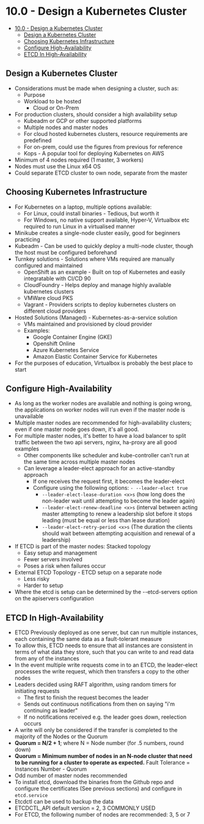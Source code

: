 # 10.0 - Design a Kubernetes Cluster

- [10.0 - Design a Kubernetes Cluster](#100---design-a-kubernetes-cluster)
  - [Design a Kubernetes Cluster](#design-a-kubernetes-cluster)
  - [Choosing Kubernetes Infrastructure](#choosing-kubernetes-infrastructure)
  - [Configure High-Availability](#configure-high-availability)
  - [ETCD In High-Availability](#etcd-in-high-availability)

## Design a Kubernetes Cluster

- Considerations must be made when designing a cluster, such as:
  - Purpose
  - Workload to be hosted
    - Cloud or On-Prem
- For production clusters, should consider a high availability setup
  - Kubeadm or GCP or other supported platforms
  - Multiple nodes and master nodes
  - For cloud hosted kubernetes clusters, resource requirements are predefined
  - For on-prem, could use the figures from previous for reference
  - Kops - A popular tool for deploying Kubernetes on AWS
- Minimum of 4 nodes required (1 master, 3 workers)
- Nodes must use the Linux x64 OS
- Could separate ETCD cluster to own node, separate from the master

## Choosing Kubernetes Infrastructure

- For Kubernetes on a laptop, multiple options available:
  - For Linux, could install binaries - Tedious, but worth it
  - For Windows, no native support available, Hyper-V, Virtualbox etc required to
run Linux in a virtualised manner
- Minikube creates a single-node cluster easily, good for beginners practicing
- Kubeadm - Can be used to quickly deploy a multi-node cluster, though the host
must be configured beforehand
- Turnkey solutions - Solutions where VMs required are manually configured and
maintained
  - OpenShift as an example - Built on top of Kubernetes and easily integratable
with CI/CD
90
  - CloudFoundry - Helps deploy and manage highly available kubernetes
clusters
  - VMWare cloud PKS
  - Vagrant - Providers scripts to deploy kubernetes clusters on different cloud
providers
- Hosted Solutions (Managed) - Kubernetes-as-a-service solution
  - VMs maintained and provisioned by cloud provider
  - Examples:
    - Google Container Engine (GKE)
    - Openshift Online
    - Azure Kubernetes Service
    - Amazon Elastic Container Service for Kubernetes
- For the purposes of education, Virtualbox is probably the best place to start

## Configure High-Availability

- As long as the worker nodes are available and nothing is going wrong, the
applications on worker nodes will run even if the master node is unavailable
- Multiple master nodes are recommended for high-availability clusters; even if one
master node goes down, it's all good.
- For multiple master nodes, it's better to have a load balancer to split traffic between
the two api servers, nginx, ha-proxy are all good examples
  - Other components like scheduler and kube-controller can't run at the same
time across multiple master nodes
  - Can leverage a leader-elect approach for an active-standby approach
    - If one receives the request first, it becomes the leader-elect
    - Configure using the following options:
      `- --leader-elect true`
      - `--leader-elect-lease-duration <x>s` (how long does the non-leader wait until attempting to become the leader again)
      - `--leader-elect-renew-deadline <x>s` (interval between acting master attempting to renew a leadership slot before it stops leading (must be equal or less than lease duration)
      - `--leader-elect-retry-period <x>s` (The duration the clients should wait between attempting acquisition and renewal of a leadership)
- If ETCD is part of the master nodes: Stacked topology
  - Easy setup and management
  - Fewer servers involved
  - Poses a risk when failures occur
- External ETCD Topology - ETCD setup on a separate node
  - Less risky
  - Harder to setup
- Where the etcd is setup can be determined by the --etcd-servers option on the
apiservers configuration

## ETCD In High-Availability

- ETCD Previously deployed as one server, but can run multiple instances, each
containing the same data as a fault-tolerant measure
- To allow this, ETCD needs to ensure that all instances are consistent in terms of
what data they store, such that you can write to and read data from any of the
instances
- In the event multiple write requests come in to an ETCD, the leader-elect processes
the write request, which then transfers a copy to the other nodes
- Leaders decided using RAFT algorithm, using random timers for initiating requests
  - The first to finish the request becomes the leader
  - Sends out continuous notifications from then on saying "i'm continuing as leader"
  - If no notifications received e.g. the leader goes down, reelection occurs
- A write will only be considered if the transfer is completed to the majority of the
Nodes or the Quorum
- **Quorum = N/2 + 1**; where N = Node number (for .5 numbers, round down)
- **Quorum = Minimum number of nodes in an N-node cluster that need to be running for a cluster to operate as expected.**
Fault Tolerance = Instances Number - Quorum
- Odd number of master nodes recommended
- To install etcd, download the binaries from the Github repo and configure the
certificates (See previous sections) and configure in `etcd.service`
- Etcdctl can be used to backup the data
- ETCDCTL_API default version = 2, 3 COMMONLY USED
- For ETCD, the following number of nodes are recommended: 3, 5 or 7
